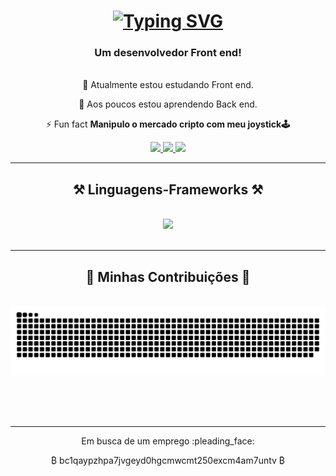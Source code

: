 

<h1 align="center"><a href="https://git.io/typing-svg"><img src="https://readme-typing-svg.demolab.com?font=Fira+Code&pause=1000&width=435&lines=Ol%C3%A1+%F0%9F%91%8B;Eu+sou+o+Arisnaldo!" alt="Typing SVG" /></a>       
</h1>

<h3 align="center">Um desenvolvedor Front end!</h3>

<br/>

<div align="center">
 🔭 Atualmente estou estudando Front end.
 
 🌱 Aos poucos estou aprendendo Back end.

 ⚡ Fun fact **Manipulo o mercado cripto com meu joystick🕹️**
 
 </div>
 <div align="center"> 
  <a href="mailto:arisnaldo@alu.ufc.br">
    <img src="https://img.shields.io/badge/Gmail-333333?style=for-the-badge&logo=gmail&logoColor=red" />
  </a>
  <a href="https://www.linkedin.com/in/arisnaldo-rodrigues-598254237/" target="_blank">
    <img src="https://img.shields.io/badge/LinkedIn-0077B5?style=for-the-badge&logo=linkedin&logoColor=white" target="_blank" />
  </a>
  <a href="" target="_blank">
     <img src="https://img.shields.io/badge/Portfolio-FF5722?style=for-the-badge&logo=todoist&logoColor=white" target="_blank" />
  </a>
</div>
 <hr/>
       <h2 align="center">⚒️ Linguagens-Frameworks ⚒️</h2>
         <br/>
         <div align="center">
    <img src="https://skillicons.dev/icons?i=github,javascript,mysql,html,css,vscode,git" />
</div>

<br/>
<hr/>

<div align="center">
  <h2>🐍 Minhas Contribuições 🐍</h2>
  <br>
  <img alt="snake eating my contributions" src="https://raw.githubusercontent.com/ar1snaldo/ar1snaldo/output/github-contribution-grid-snake.svg" />
  
  <br/><br/><br/>
</div>

<hr/>

<div align="center">
  <p>Em busca de um emprego :pleading_face: </p>
       <p>&#x20BF; bc1qaypzhpa7jvgeyd0hgcmwcmt250excm4am7untv &#x20BF;</p>
</div>
